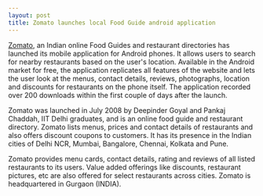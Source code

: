 ```yaml
---
layout: post
title: Zomato launches local Food Guide android application
---
```


<a href="http://www.zomato.com/">Zomato</a>, an Indian online Food Guides and restaurant directories has launched its mobile application for Android phones. It allows users to search for nearby restaurants based on the user's location. Available in the Android market for free, the application replicates all features of the website and lets the user look at the menus, contact details, reviews, photographs, location and discounts for restaurants on the phone itself. The application recorded over 200 downloads within the first couple of days after the launch.

Zomato was launched in July 2008 by Deepinder Goyal and Pankaj Chaddah, IIT Delhi graduates, and is an online food guide and restaurant directory. Zomato lists menus, prices and contact details of restaurants and also offers discount coupons to customers. It has its presence in the Indian cities of Delhi NCR, Mumbai, Bangalore, Chennai, Kolkata and Pune.

Zomato provides menu cards, contact details, rating and reviews of all listed restaurants to its users. Value added offerings like discounts, restaurant pictures, etc are also offered for select restaurants across cities. Zomato is headquartered in Gurgaon (INDIA).
